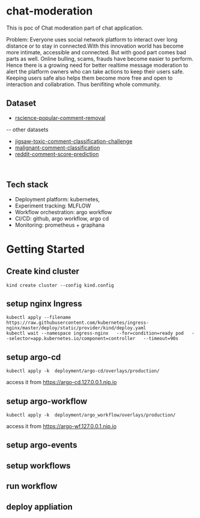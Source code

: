 # chat-moderation
This is poc of Chat moderation part of chat application.

Problem:
Everyone uses social network platform to interact over long distance or to stay in connected.With
this innovation world has become more intimate, accessible and connected. But with good part comes
bad parts as well. Online bulling, scams, frauds have become easier to perform. Hence there is a 
growing need for better realtime message moderation to alert the platform owners who can take 
actions to keep their users safe. Keeping users safe also helps them become more free and open to
interaction and collabration. Thus benifiting whole community. 


## Dataset 
-   [rscience-popular-comment-removal](https://www.kaggle.com/datasets/areeves87/rscience-popular-comment-removal?resource=download)<br>

-- other datasets
-   [jigsaw-toxic-comment-classification-challenge](https://www.kaggle.com/competitions/jigsaw-toxic-comment-classification-challenge/code)<br>
-   [malignant-comment-classification](https://www.kaggle.com/datasets/surekharamireddy/malignant-comment-classification?select=train.csv)<br>
-   [reddit-comment-score-prediction](https://www.kaggle.com/datasets/ehallmar/reddit-comment-score-prediction)<br>
<br>

## Tech stack
- Deployment platform: kubernetes, 
- Experiment tracking: MLFLOW
- Workflow orchestration: argo workflow
- CI/CD: github, argo workflow, argo cd
- Monitoring: prometheus + graphana


# Getting Started

## Create kind cluster
```
kind create cluster --config kind.config
```

## setup nginx Ingress
```
kubectl apply --filename https://raw.githubusercontent.com/kubernetes/ingress-nginx/master/deploy/static/provider/kind/deploy.yaml
kubectl wait --namespace ingress-nginx   --for=condition=ready pod   --selector=app.kubernetes.io/component=controller   --timeout=90s
```

## setup argo-cd
```
kubectl apply -k  deployment/argo-cd/overlays/production/ 
```
access it from https://argo-cd.127.0.0.1.nip.io
## setup argo-workflow
```
kubectl apply -k  deployment/argo_workflow/overlays/production/
```
access it from https://argo-wf.127.0.0.1.nip.io
## setup argo-events
## setup workflows

## run workflow

## deploy appliation